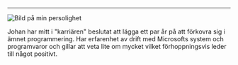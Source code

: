 
-------


<img src="image/profil.jpg?width=100" alt="Bild på min persolighet">


Johan har mitt i "karriären" beslutat att lägga ett par år på att förkovra sig i ämnet programmering. Har erfarenhet av drift med Microsofts system och programvaror och gillar att veta lite om mycket vilket förhoppningsvis leder till något positivt.
